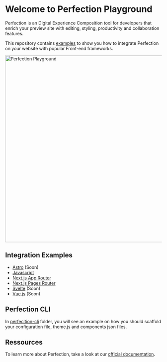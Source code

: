 # Welcome to Perfection Playground

Perfection is an Digital Experience Composition tool for developers that enrich your preview site with editing, styling, productivity and collaboration features.

This repository contains [examples](https://github.com/perfectiondotdev/perfection/tree/main/examples) to show you how to integrate Perfection on your website with popular Front-end frameworks.

<img src="https://raw.githubusercontent.com/perfectiondotdev/perfection/main/assets/images/laptop.png" width="600" alt="Perfection Playground" />

## Integration Examples

- [Astro](https://github.com/perfectiondotdev/perfection/tree/main/examples/astro) (Soon)
- [Javascript](https://github.com/perfectiondotdev/perfection/tree/main/examples/javascript)
- [Next.js App Router](https://github.com/perfectiondotdev/perfection/tree/main/examples/nextjs-app)
- [Next.js Pages Router](https://github.com/perfectiondotdev/perfection/tree/main/examples/nextjs-pages)
- [Svelte](https://github.com/perfectiondotdev/perfection/tree/main/examples/svelte) (Soon)
- [Vue.js](https://github.com/perfectiondotdev/perfection/tree/main/examples/vuejs) (Soon)

## Perfection CLI

In [perfecltion-cli](https://github.com/perfectiondotdev/perfection/tree/main/perfection-cli) folder, you will see an example on how you should scaffold your configuration file, theme.js and components json files.

## Ressources

To learn more about Perfection, take a look at our [official documentation](https://docs.perfection.dev/).

